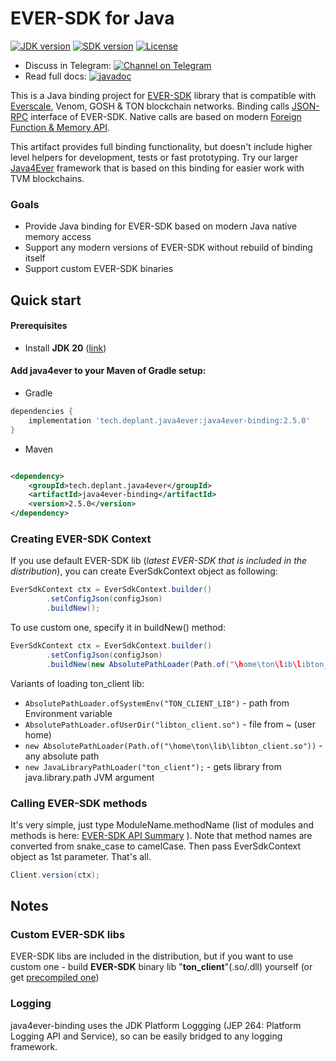 # EVER-SDK for Java

[![JDK version](https://img.shields.io/badge/Java-20-green.svg)](https://shields.io/)
[![SDK version](https://img.shields.io/badge/EVER%20SDK-v1.44.3-orange)](https://github.com/tonlabs/ever-sdk)
[![License](https://img.shields.io/badge/License-Apache%202.0-brown.svg)](https://shields.io/)

* Discuss in
  Telegram: [![Channel on Telegram](https://img.shields.io/badge/chat-on%20telegram-9cf.svg)](https://t.me/deplant\_chat\_en)
* Read full
  docs: [![javadoc](https://javadoc.io/badge2/tech.deplant.java4ever/java4ever-binding/javadoc.svg)](https://javadoc.io/doc/tech.deplant.java4ever/java4ever-binding)

This is a Java binding project for
[EVER-SDK](https://github.com/tonlabs/ever-sdk) library that is 
compatible with 
[Everscale](https://everscale.network/), Venom, GOSH & TON blockchain 
networks.
Binding calls [JSON-RPC](https://github.com/tonlabs/ever-sdk/blob/master/docs/for-binding-developers/json_interface.md) interface of EVER-SDK.
Native calls are based on modern [Foreign Function & Memory API](https://openjdk.org/jeps/434).

This artifact provides full binding functionality, but doesn't include 
higher level helpers for development, tests or fast prototyping. Try our larger [Java4Ever](https://github.com/deplant/java4ever-framework) framework 
that is based on this binding for easier work with TVM blockchains.

### Goals

* Provide Java binding for EVER-SDK based on modern Java native memory access
* Support any modern versions of EVER-SDK without rebuild of binding itself
* Support custom EVER-SDK binaries

## Quick start

#### Prerequisites

* Install **JDK 20** ([link](https://adoptium.net/temurin/releases?version=20))

#### Add java4ever to your Maven of Gradle setup:

* Gradle

```groovy
dependencies {
    implementation 'tech.deplant.java4ever:java4ever-binding:2.5.0'
}
```

* Maven

```xml

<dependency>
    <groupId>tech.deplant.java4ever</groupId>
    <artifactId>java4ever-binding</artifactId>
    <version>2.5.0</version>
</dependency>
```

### Creating EVER-SDK Context

If you use default EVER-SDK lib (_latest EVER-SDK that is included in the distribution_), 
you can create EverSdkContext object as following:

```java
EverSdkContext ctx = EverSdkContext.builder()
        .setConfigJson(configJson)
        .buildNew();
```

To use custom one, specify it in buildNew() method:

```java
EverSdkContext ctx = EverSdkContext.builder()
        .setConfigJson(configJson)
        .buildNew(new AbsolutePathLoader(Path.of("\home\ton\lib\libton_client.so")));
```

Variants of loading ton_client lib:
* `AbsolutePathLoader.ofSystemEnv("TON_CLIENT_LIB")` - path from Environment variable
* `AbsolutePathLoader.ofUserDir("libton_client.so")` - file from ~ (user home)
* `new AbsolutePathLoader(Path.of("\home\ton\lib\libton_client.so"))` - any absolute path
* `new JavaLibraryPathLoader("ton_client");` - gets library from java.library.path JVM argument

### Calling EVER-SDK methods

It's very simple, just type ModuleName.methodName (list of modules and methods is here: [EVER-SDK API Summary](https://github.com/tonlabs/ever-sdk/blob/master/docs/SUMMARY.md) ). 
Note that method names are converted from snake_case to camelCase. Then pass EverSdkContext object as 1st parameter. That's all.

```java
Client.version(ctx);
```


## Notes

### Custom EVER-SDK libs

EVER-SDK libs are included in the distribution, but if you want to use custom one - build **EVER-SDK** binary lib "**ton_client**"(.so/.dll) yourself (or
  get [precompiled one](https://github.com/tonlabs/ever-sdk/blob/master/README.md#download-precompiled-binaries))


### Logging

java4ever-binding uses the JDK Platform Loggging (JEP 264: Platform Logging API and Service),
so can be easily bridged to any logging framework.